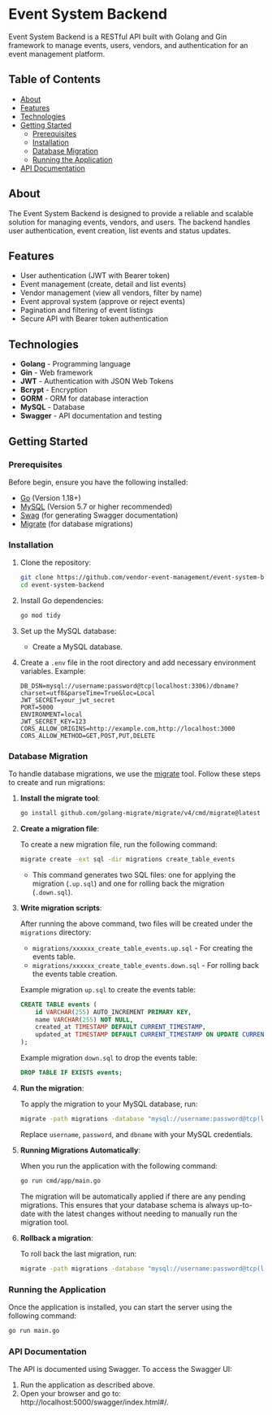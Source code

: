 # Event System Backend

Event System Backend is a RESTful API built with Golang and Gin framework to manage events, users, vendors, and authentication for an event management platform.

## Table of Contents

- [About](#about)
- [Features](#features)
- [Technologies](#technologies)
- [Getting Started](#getting-started)
  - [Prerequisites](#prerequisites)
  - [Installation](#installation)
  - [Database Migration](#database-migration)
  - [Running the Application](#running-the-application)
- [API Documentation](#api-documentation)

## About

The Event System Backend is designed to provide a reliable and scalable solution for managing events, vendors, and users. The backend handles user authentication, event creation, list events and status updates.

## Features

- User authentication (JWT with Bearer token)
- Event management (create, detail and list events)
- Vendor management (view all vendors, filter by name)
- Event approval system (approve or reject events)
- Pagination and filtering of event listings
- Secure API with Bearer token authentication

## Technologies

- **Golang** - Programming language
- **Gin** - Web framework
- **JWT** - Authentication with JSON Web Tokens
- **Bcrypt** - Encryption
- **GORM** - ORM for database interaction
- **MySQL** - Database
- **Swagger** - API documentation and testing

## Getting Started

### Prerequisites

Before begin, ensure you have the following installed:

- [Go](https://golang.org/doc/install) (Version 1.18+)
- [MySQL](https://dev.mysql.com/downloads/) (Version 5.7 or higher recommended)
- [Swag](https://github.com/swaggo/swag) (for generating Swagger documentation)
- [Migrate](https://github.com/golang-migrate/migrate) (for database migrations)

### Installation

1. Clone the repository:

   ```bash
   git clone https://github.com/vendor-event-management/event-system-backend.git
   cd event-system-backend
   ```

2. Install Go dependencies:

   ```bash
   go mod tidy
   ```

3. Set up the MySQL database:

   - Create a MySQL database.

4. Create a `.env` file in the root directory and add necessary environment variables. Example:

   ```env
   DB_DSN=mysql://username:password@tcp(localhost:3306)/dbname?charset=utf8&parseTime=True&loc=Local
   JWT_SECRET=your_jwt_secret
   PORT=5000
   ENVIRONMENT=local
   JWT_SECRET_KEY=123
   CORS_ALLOW_ORIGINS=http://example.com,http://localhost:3000
   CORS_ALLOW_METHOD=GET,POST,PUT,DELETE
   ```

### Database Migration

To handle database migrations, we use the [migrate](https://github.com/golang-migrate/migrate) tool. Follow these steps to create and run migrations:

1. **Install the migrate tool**:

   ```bash
   go install github.com/golang-migrate/migrate/v4/cmd/migrate@latest
   ```

2. **Create a migration file**:

   To create a new migration file, run the following command:

   ```bash
   migrate create -ext sql -dir migrations create_table_events
   ```

   - This command generates two SQL files: one for applying the migration (`.up.sql`) and one for rolling back the migration (`.down.sql`).

3. **Write migration scripts**:

   After running the above command, two files will be created under the `migrations` directory:

   - `migrations/xxxxxx_create_table_events.up.sql` - For creating the events table.
   - `migrations/xxxxxx_create_table_events.down.sql` - For rolling back the events table creation.

   Example migration `up.sql` to create the events table:

   ```sql
   CREATE TABLE events (
       id VARCHAR(255) AUTO_INCREMENT PRIMARY KEY,
       name VARCHAR(255) NOT NULL,
       created_at TIMESTAMP DEFAULT CURRENT_TIMESTAMP,
       updated_at TIMESTAMP DEFAULT CURRENT_TIMESTAMP ON UPDATE CURRENT_TIMESTAMP
   );
   ```

   Example migration `down.sql` to drop the events table:

   ```sql
   DROP TABLE IF EXISTS events;
   ```

4. **Run the migration**:

   To apply the migration to your MySQL database, run:

   ```bash
   migrate -path migrations -database "mysql://username:password@tcp(localhost:3306)/dbname" up
   ```

   Replace `username`, `password`, and `dbname` with your MySQL credentials.

5. **Running Migrations Automatically**:

   When you run the application with the following command:

   ```bash
   go run cmd/app/main.go
   ```

   The migration will be automatically applied if there are any pending migrations. This ensures that your database schema is always up-to-date with the latest changes without needing to manually run the migration tool.

6. **Rollback a migration**:

   To roll back the last migration, run:

   ```bash
   migrate -path migrations -database "mysql://username:password@tcp(localhost:3306)/dbname" down
   ```

### Running the Application

Once the application is installed, you can start the server using the following command:

```bash
go run main.go
```

### API Documentation

The API is documented using Swagger. To access the Swagger UI:

1. Run the application as described above.
2. Open your browser and go to: http://localhost:5000/swagger/index.html#/.
